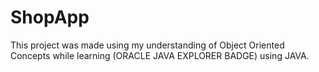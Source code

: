 # ShopApp
This project was made using my understanding of Object Oriented Concepts while learning (ORACLE JAVA EXPLORER BADGE) using JAVA.
